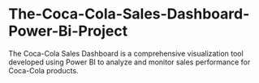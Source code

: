 # The-Coca-Cola-Sales-Dashboard-Power-Bi-Project

The Coca-Cola Sales Dashboard is a comprehensive visualization tool developed using Power BI to analyze and monitor sales performance for Coca-Cola products.
